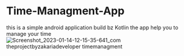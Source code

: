 # Time-Managment-App
this is a simple android application build bz Kotlin the app help you to manage your time
![Screenshot_2023-01-14-12-15-35-641_com theprojectbyzakariadeveloper timemanagment](https://user-images.githubusercontent.com/94437384/212470983-308acff4-6b03-4498-b599-5c21adb4bdd7.jpg)
